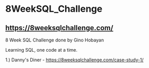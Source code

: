 # 8WeekSQL_Challenge

## https://8weeksqlchallenge.com/

8 Week SQL Challenge done by Gino Hobayan

Learning SQL, one code at a time.



1.) Danny's Diner - https://8weeksqlchallenge.com/case-study-1/







